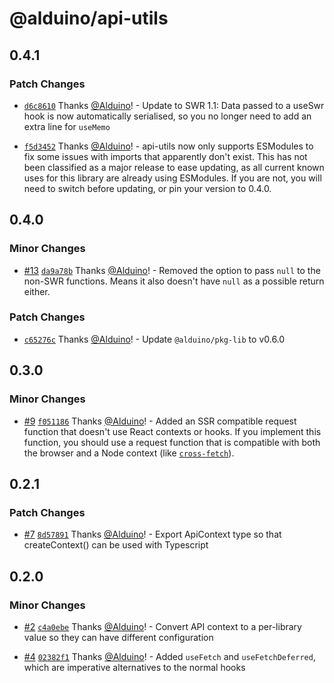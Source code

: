 # @alduino/api-utils

## 0.4.1

### Patch Changes

-   [`d6c8610`](https://github.com/Alduino/api-utils/commit/d6c861090261a3ec34dda99fba92ab836a2f0d3b) Thanks [@Alduino](https://github.com/Alduino)! - Update to SWR 1.1: Data passed to a useSwr hook is now automatically serialised, so you no longer need to add an extra line for `useMemo`

*   [`f5d3452`](https://github.com/Alduino/api-utils/commit/f5d34525195e859eeaf1106a178bc0fb83ec4f21) Thanks [@Alduino](https://github.com/Alduino)! - api-utils now only supports ESModules to fix some issues with imports that apparently don't exist. This has not been classified as a major release to ease updating, as all current known uses for this library are already using ESModules. If you are not, you will need to switch before updating, or pin your version to 0.4.0.

## 0.4.0

### Minor Changes

-   [#13](https://github.com/Alduino/api-utils/pull/13) [`da9a78b`](https://github.com/Alduino/api-utils/commit/da9a78bb789f99d682b0fd77c95d213d574bd71e) Thanks [@Alduino](https://github.com/Alduino)! - Removed the option to pass `null` to the non-SWR functions. Means it also doesn't have `null` as a possible return either.

### Patch Changes

-   [`c65276c`](https://github.com/Alduino/api-utils/commit/c65276c9e9211bccd54fe4de533ccacc62f2b48b) Thanks [@Alduino](https://github.com/Alduino)! - Update `@alduino/pkg-lib` to v0.6.0

## 0.3.0

### Minor Changes

-   [#9](https://github.com/Alduino/api-utils/pull/9) [`f051186`](https://github.com/Alduino/api-utils/commit/f051186ae55649d02f3c68de4d513ce44d6db5c3) Thanks [@Alduino](https://github.com/Alduino)! - Added an SSR compatible request function that doesn't use React contexts or hooks. If you implement this function, you should use a request function that is compatible with both the browser and a Node context (like [`cross-fetch`](https://www.npmjs.com/package/cross-fetch)).

## 0.2.1

### Patch Changes

-   [#7](https://github.com/Alduino/api-utils/pull/7) [`8d57891`](https://github.com/Alduino/api-utils/commit/8d57891ac6a5eef6d18afaf7226fd334ecde4481) Thanks [@Alduino](https://github.com/Alduino)! - Export ApiContext type so that createContext() can be used with Typescript

## 0.2.0

### Minor Changes

-   [#2](https://github.com/Alduino/api-utils/pull/2) [`c4a0ebe`](https://github.com/Alduino/api-utils/commit/c4a0ebe47730073146c022c03e6b01cc96b8c9f7) Thanks [@Alduino](https://github.com/Alduino)! - Convert API context to a per-library value so they can have different configuration

*   [#4](https://github.com/Alduino/api-utils/pull/4) [`02382f1`](https://github.com/Alduino/api-utils/commit/02382f1df22618ec41b3832067d13e8ed0a80237) Thanks [@Alduino](https://github.com/Alduino)! - Added `useFetch` and `useFetchDeferred`, which are imperative alternatives to the normal hooks
